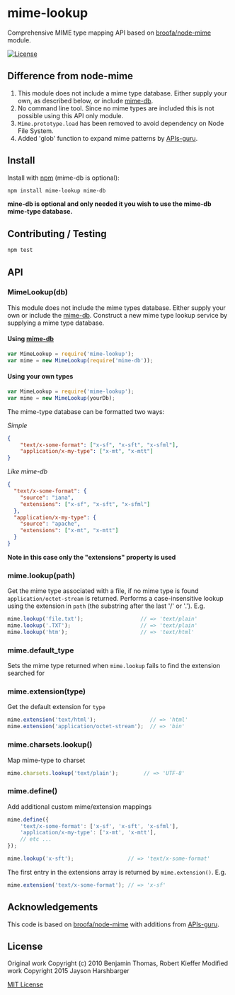 # mime-lookup

Comprehensive MIME type mapping API based on [broofa/node-mime](https://github.com/broofa/node-mime) module.

[![License](https://img.shields.io/badge/license-MIT-blue.svg)](https://github.com/Hypercubed/mime-lookup/blob/master/LICENSE)

## Difference from node-mime

1. This module does not include a mime type database.  Either supply your own, as described below, or include [mime-db](https://github.com/jshttp/mime-db).
2. No command line tool.  Since no mime types are included this is not possible using this API only module.
3. `Mime.prototype.load` has been removed to avoid dependency on Node File System.
4. Added 'glob' function to expand mime patterns by [APIs-guru](https://github.com/APIs-guru/node-mime).

## Install

Install with [npm](http://github.com/isaacs/npm) (mime-db is optional):

```bash
npm install mime-lookup mime-db
```

**mine-db is optional and only needed it you wish to use the mime-db mime-type database.**

## Contributing / Testing

```bash
npm test
```

## API

### MimeLookup(db)

This module does not include the mime types database.  Either supply your own or include the [mime-db](https://github.com/jshttp/mime-db).  Construct a new mime type lookup service by supplying a mime type database.

#### Using [mime-db](https://github.com/jshttp/mime-db)

```js
var MimeLookup = require('mime-lookup');
var mime = new MimeLookup(require('mime-db'));
```

#### Using your own types
```js
var MimeLookup = require('mime-lookup');
var mime = new MimeLookup(yourDb);
```

The mime-type database can be formatted two ways:

*Simple*
```json
{
    "text/x-some-format": ["x-sf", "x-sft", "x-sfml"],
    "application/x-my-type": ["x-mt", "x-mtt"]
}
```

*Like mime-db*
```json
{
  "text/x-some-format": {
    "source": "iana",
    "extensions": ["x-sf", "x-sft", "x-sfml"]
  },
  "application/x-my-type": {
    "source": "apache",
    "extensions": ["x-mt", "x-mtt"]
  }
}
```

**Note in this case only the "extensions" property is used**

### mime.lookup(path)

Get the mime type associated with a file, if no mime type is found `application/octet-stream` is returned. Performs a case-insensitive lookup using the extension in `path` (the substring after the last '/' or '.').  E.g.

```js
mime.lookup('file.txt');                  // => 'text/plain'
mime.lookup('.TXT');                      // => 'text/plain'
mime.lookup('htm');                       // => 'text/html'
```

### mime.default_type

Sets the mime type returned when `mime.lookup` fails to find the extension searched for

### mime.extension(type)
Get the default extension for `type`

```js
mime.extension('text/html');                 // => 'html'
mime.extension('application/octet-stream');  // => 'bin'
```

### mime.charsets.lookup()

Map mime-type to charset

```js
mime.charsets.lookup('text/plain');        // => 'UTF-8'
```

### mime.define()

Add additional custom mime/extension mappings

```js
mime.define({
    'text/x-some-format': ['x-sf', 'x-sft', 'x-sfml'],
    'application/x-my-type': ['x-mt', 'x-mtt'],
    // etc ...
});

mime.lookup('x-sft');                 // => 'text/x-some-format'
```

The first entry in the extensions array is returned by `mime.extension()`. E.g.

```js
mime.extension('text/x-some-format'); // => 'x-sf'
```

## Acknowledgements

This code is based on [broofa/node-mime](https://github.com/broofa/node-mime) with additions from  [APIs-guru](https://github.com/APIs-guru/node-mime).

## License

Original work Copyright (c) 2010 Benjamin Thomas, Robert Kieffer
Modified work Copyright 2015 Jayson Harshbarger

[MIT License](https://github.com/Hypercubed/mime-lookup/blob/master/LICENSE)
